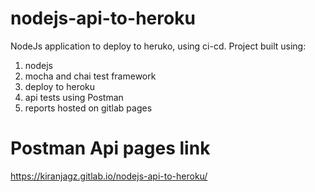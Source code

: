 # nodejs-api-to-heroku

NodeJs application to deploy to heruko, using ci-cd.
Project built using: 
1. nodejs
2. mocha and chai test framework
3. deploy to heroku
4. api tests using Postman
5. reports hosted on gitlab pages

# Postman Api pages link

https://kiranjagz.gitlab.io/nodejs-api-to-heroku/
